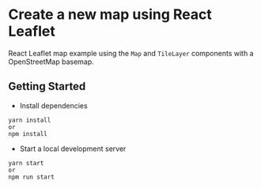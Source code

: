 # Create a new map using React Leaflet

React Leaflet map example using the `Map` and `TileLayer` components with a OpenStreetMap basemap.

## Getting Started
* Install dependencies
```
yarn install
or
npm install
```
* Start a local development server
```
yarn start
or
npm run start
```
